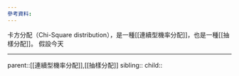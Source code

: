 ```yaml
---
參考資料:
---
```

卡方分配（Chi-Square distribution），是一種[[連續型機率分配]]，也是一種[[抽樣分配]]。
假設今天
- - -
parent::[[連續型機率分配]],[[抽樣分配]]
sibling::
child::